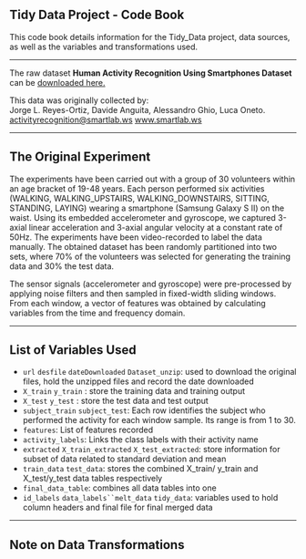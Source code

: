 ## Tidy Data Project - Code Book

This code book details information for the Tidy_Data project, data sources, as well as the variables and transformations used.

---

The raw dataset **Human Activity Recognition Using Smartphones Dataset** can be [downloaded here.](https://d396qusza40orc.cloudfront.net/getdata%2Fprojectfiles%2FUCI%20HAR%20Dataset.zip)
  
This data was originally collected by:  
Jorge L. Reyes-Ortiz, Davide Anguita, Alessandro Ghio, Luca Oneto. activityrecognition@smartlab.ws www.smartlab.ws

---

## The Original Experiment
The experiments have been carried out with a group of 30 volunteers within an age bracket of 19-48 years. Each person performed six activities (WALKING, WALKING_UPSTAIRS, WALKING_DOWNSTAIRS, SITTING, STANDING, LAYING) wearing a smartphone (Samsung Galaxy S II) on the waist. Using its embedded accelerometer and gyroscope, we captured 3-axial linear acceleration and 3-axial angular velocity at a constant rate of 50Hz. The experiments have been video-recorded to label the data manually. The obtained dataset has been randomly partitioned into two sets, where 70% of the volunteers was selected for generating the training data and 30% the test data. 

The sensor signals (accelerometer and gyroscope) were pre-processed by applying noise filters and then sampled in fixed-width sliding windows.  From each window, a vector of features was obtained by calculating variables from the time and frequency domain. 

---

## List of Variables Used

- `url` `desfile` `dateDownloaded` `Dataset_unzip`: used to download the original files, hold the unzipped files and record the date downloaded
- `X_train` `y_train` : store the training data and training output
- `X_test` `y_test` : store the test data and test output
- `subject_train` `subject_test`: Each row identifies the subject who performed the activity for each window sample. Its range is from 1 to 30.  
- `features`: List of features recorded
- `activity_labels`: Links the class labels with their activity name
- `extracted` `X_train_extracted` `X_test_extracted`: store  information for subset of data related to standard deviation and mean 
- `train_data` `test_data`: stores the combined X_train/ y_train and X_test/y_test data tables respectively 
- `final_data_table`: combines all data tables into one
- `id_labels` `data_labels``melt_data` `tidy_data`: variables used to hold column headers and final file for final merged data  

---

## Note on Data Transformations
